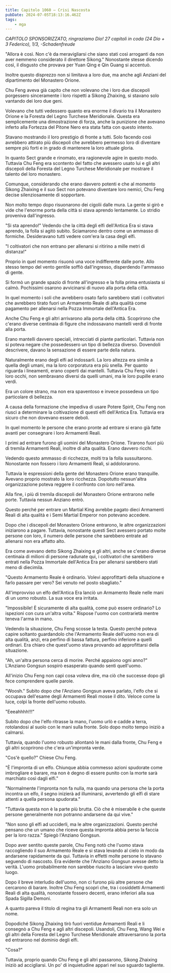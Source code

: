 ```yaml
---
title: Capitolo 1060 – Crisi Nascosta
pubDate: 2024-07-05T18:13:16.462Z
tags:
    - mga
---
```



<em>CAPITOLO SPONSORIZZATO, ringraziamo Dio!
27 capitoli in coda (24 Dio + 3 Federico), 1/3,
-Schadenfreude</em>


"Allora è così. Non c'è da meravigliarsi che siano stati così arroganti da non aver nemmeno considerato il direttore Sikong." Nonostante stesse dicendo così, il disgusto che provava per Yuan Qing e Qin Guang si accentuò.


Inoltre questo disprezzo non si limitava a loro due, ma anche agli Anziani del dipartimento del Monastero Orione.


Chu Feng aveva già capito che non volevano che i loro due discepoli porgessero sinceramente i loro rispetti a Sikong Zhaixing, si stavano solo vantando dei loro due geni.


Volevano che tutti vedessero quanto era enorme il divario tra il Monastero Orione e la Foresta del Legno Turchese Meridionale. Questa era semplicemente una dimostrazione di forza, anche la punizione che avevano inferto alla Fortezza del Pitone Nero era stata fatta con questo intento.


Stavano mostrando il loro prestigio di fronte a tutti. Solo facendo così avrebbero attirato più discepoli che avrebbero permesso loro di diventare sempre più forti e in grado di mantenere la loro attuale gloria.


In quanto Sect grande e rinomato, era ragionevole agire in questo modo. Tuttavia Chu Feng era scontento del fatto che avessero usato lui e gli altri discepoli della Foresta del Legno Turchese Meridionale per mostrare il talento del loro monastero.


Comunque, considerando che erano davvero potenti e che al momento Sikong Zhaixing e il suo Sect non potevano diventare loro nemici, Chu Feng decise silenziosamente di sopportare.


Non molto tempo dopo risuonarono dei cigolii dalle mura. La gente si girò e vide che l'enorme porta della città si stava aprendo lentamente. Lo stridio proveniva dall'ingresso.


"Si sta aprendo!" Vedendo che la città degli elfi dell'Antica Era si stava aprendo, la folla si agitò subito. Sciamarono dentro come un ammasso di formiche. Desideravano tutti vedere com'era la casa degli elfi.


"I coltivatori che non entrano per allenarsi si ritirino a mille metri di distanza!"


Proprio in quel momento risuonò una voce indifferente dalle porte. Allo stesso tempo del vento gentile soffiò dall'ingresso, disperdendo l'ammasso di gente.


Si formò un grande spazio di fronte all'ingresso e la folla prima entusiasta si calmò. Pochissimi osarono avvicinarsi di nuovo alla porta della città.


In quel momento i soli che avrebbero osato farlo sarebbero stati i coltivatori che avrebbero tirato fuori un Armamento Reale di alta qualità come pagamento per allenarsi nella Pozza Immortale dell'Antica Era.


Anche Chu Feng e gli altri arrivarono alla porta della città. Scoprirono che c'erano diverse centinaia di figure che indossavano mantelli verdi di fronte alla porta.


Erano mantelli davvero speciali, intrecciati di piante particolari. Tuttavia non si poteva negare che possedessero un tipo di bellezza diverso. Dovendoli descrivere, davano la sensazione di essere parte della natura.


Naturalmente erano degli elfi ad indossarli. La loro altezza era simile a quella degli umani, ma la loro corporatura era più snella. Per quanto riguarda i lineamenti, erano coperti dai mantelli. Tuttavia Chu Feng vide i loro occhi, non sembravano diversi da quelli umani, ma le loro pupille erano verdi.


Era un colore strano, ma non era spaventoso e invece possedeva un tipo particolare di bellezza.


A causa della formazione che impediva di usare Potere Spirit, Chu Feng non riuscì a determinare la coltivazione di questi elfi dell'Antica Era. Tuttavia era sicuro che non dovevano essere deboli.


In quel momento le persone che erano pronte ad entrare si erano già fatte avanti per consegnare i loro Armamenti Reali.


I primi ad entrare furono gli uomini del Monastero Orione. Tirarono fuori più di tremila Armamenti Reali, inoltre di alta qualità. Erano davvero ricchi.


Vedendo questo ammasso di ricchezze, molti tra la folla sussultarono. Nonostante non fossero i loro Armamenti Reali, si addolorarono.


Tuttavia le espressioni della gente del Monastero Orione erano tranquille. Avevano proprio mostrato la loro ricchezza. Dopotutto nessun'altra organizzazione poteva reggere il confronto con loro nell'area.


Alla fine, i più di tremila discepoli del Monastero Orione entrarono nelle porte. Tuttavia nessun Anziano entrò.


Questo perché per entrare un Martial King avrebbe pagato dieci Armamenti Reali di alta qualità e i Semi Martial Emperor non potevano accedere.


Dopo che i discepoli del Monastero Orione entrarono, le altre organizzazioni iniziarono a pagare. Tuttavia, nonostante questi Sect avessero portato molte persone con loro, il numero delle persone che sarebbero entrate ad allenarsi non era affatto alto.


Era come avevano detto Sikong Zhaixing e gli altri, anche se c'erano diverse centinaia di milioni di persone radunate qui, i coltivatori che sarebbero entrati nella Pozza Immortale dell'Antica Era per allenarsi sarebbero stati meno di diecimila.


"Questo Armamento Reale è ordinario. Volevi approfittarti della situazione e farlo passare per vero? Sei venuto nel posto sbagliato."


All'improvviso un elfo dell'Antica Era lanciò un Armamento Reale nelle mani di un uomo robusto. La sua voce era irritata.


"Impossibile! È sicuramente di alta qualità, come può essere ordinario? Lo ispezioni con cura un'altra volta." Rispose l'uomo con contrarietà mentre teneva l'arma in mano.


Vedendo la situazione, Chu Feng scosse la testa. Questo perché poteva capire soltanto guardandolo che l'Armamento Reale dell'uomo non era di alta qualità, anzi, era perfino di bassa fattura, perfino inferiore a quelli ordinari. Era chiaro che quest'uomo stava provando ad approfittarsi della situazione.


"Ah, un'altra persona cerca di morire. Perché appaiono ogni anno?" L'Anziano Gongsun sospirò esasperato quando sentì quell'uomo.


All'inizio Chu Feng non capì cosa voleva dire, ma ciò che successe dopo gli fece comprendere quelle parole.


"Woosh." Subito dopo che l'Anziano Gongsun aveva parlato, l'elfo che si occupava dell'esame degli Armamenti Reali mosse il dito. Veloce come la luce, colpì la fronte dell'uomo robusto.


"Eeeahhhh!!!"


Subito dopo che l'elfo ritrasse la mano, l'uomo urlò e cadde a terra, rotolandosi al suolo con le mani sulla fronte. Solo dopo molto tempo iniziò a calmarsi.


Tuttavia, quando l'uomo robusto allontanò le mani dalla fronte, Chu Feng e gli altri scoprirono che c'era un'impronta verde.


"Cos'è quello?" Chiese Chu Feng.


"È l'impronta di un elfo. Chiunque abbia commesso azioni spudorate come imbrogliare e barare, ma non è degno di essere punito con la morte sarà marchiato così dagli elfi."


"Normalmente l'impronta non fa nulla, ma quando una persona che la porta incontra un elfo, il segno inizierà ad illuminarsi, avvertendo gli elfi di stare attenti a quella persona spudorata."


"Tuttavia questa non è la parte più brutta. Ciò che è miserabile è che queste persone generalmente non potranno andarsene da qui vive."


"Non sono gli elfi ad ucciderli, ma le altre organizzazioni. Questo perché pensano che un umano che riceve questa impronta abbia perso la faccia per la loro razza." Spiegò l'Anziano Gongsun.


Dopo aver sentito queste parole, Chu Feng notò che l'uomo stava raccogliendo il suo Armamento Reale e si stava levando al cielo in modo da andarsene rapidamente da qui. Tuttavia in effetti molte persone lo stavano seguendo di nascosto. Era evidente che l'Anziano Gongsun avesse detto la verità. L'uomo probabilmente non sarebbe riuscito a lasciare vivo questo luogo.


Dopo il breve interludio dell'uomo, non ci furono più altre persone che cercarono di barare. Inoltre Chu Feng scoprì che, tra i cosiddetti Armamenti Reali di alta qualità, nonostante fossero decenti, erano inferiori alla sua Spada Sigilla Demoni.


A quanto pareva il titolo di regina tra gli Armamenti Reali non era solo un nome.


Dopodiché Sikong Zhaixing tirò fuori ventidue Armamenti Reali e li consegnò a Chu Feng e agli altri discepoli. Usandoli, Chu Feng, Wang Wei e gli altri della Foresta del Legno Turchese Meridionale attraversarono la porta ed entrarono nel dominio degli elfi.


"Cosa?"


Tuttavia, proprio quando Chu Feng e gli altri passarono, Sikong Zhaixing iniziò ad accigliarsi. Un po' di inquietudine apparì nel suo sguardo tagliente.
                                


                                



